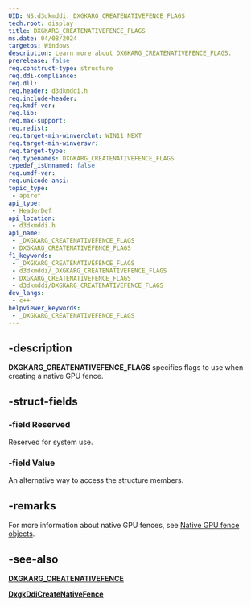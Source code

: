 ```yaml
---
UID: NS:d3dkmddi._DXGKARG_CREATENATIVEFENCE_FLAGS
tech.root: display
title: DXGKARG_CREATENATIVEFENCE_FLAGS
ms.date: 04/08/2024
targetos: Windows
description: Learn more about DXGKARG_CREATENATIVEFENCE_FLAGS.
prerelease: false
req.construct-type: structure
req.ddi-compliance: 
req.dll: 
req.header: d3dkmddi.h
req.include-header: 
req.kmdf-ver: 
req.lib: 
req.max-support: 
req.redist: 
req.target-min-winverclnt: WIN11_NEXT
req.target-min-winversvr: 
req.target-type: 
req.typenames: DXGKARG_CREATENATIVEFENCE_FLAGS
typedef_isUnnamed: false
req.umdf-ver: 
req.unicode-ansi: 
topic_type:
 - apiref
api_type:
 - HeaderDef
api_location:
 - d3dkmddi.h
api_name:
 - _DXGKARG_CREATENATIVEFENCE_FLAGS
 - DXGKARG_CREATENATIVEFENCE_FLAGS
f1_keywords:
 - _DXGKARG_CREATENATIVEFENCE_FLAGS
 - d3dkmddi/_DXGKARG_CREATENATIVEFENCE_FLAGS
 - DXGKARG_CREATENATIVEFENCE_FLAGS
 - d3dkmddi/DXGKARG_CREATENATIVEFENCE_FLAGS
dev_langs:
 - c++
helpviewer_keywords:
 - _DXGKARG_CREATENATIVEFENCE_FLAGS
---
```


## -description

**DXGKARG_CREATENATIVEFENCE_FLAGS** specifies flags to use when creating a native GPU fence.

## -struct-fields

### -field Reserved

Reserved for system use.

### -field Value

An alternative way to access the structure members.

## -remarks

For more information about native GPU fences, see [Native GPU fence objects](/windows-hardware/drivers/display/native-gpu-fence-objects.md).

## -see-also

[**DXGKARG_CREATENATIVEFENCE**](d3dkmddi-dxgkarg_createnativefence.md)

[**DxgkDdiCreateNativeFence**](nc-d3dkmddi-dxgkddi_createnativefence.md)
